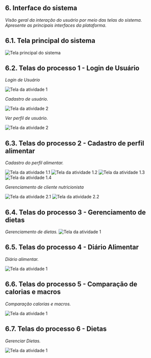 
## 6. Interface do sistema

_Visão geral da interação do usuário por meio das telas do sistema. Apresente as principais interfaces da plataforma._

## 6.1. Tela principal do sistema

![`Tela principal do sistema`](images/tela-inicial.png)

## 6.2. Telas do processo 1 - Login de Usuário

_Login de Usuário_

![`Tela da atividade 1`](images/Tela-login.png)

_Cadastro de usuário._

![`Tela da atividade 2`](images/tela-cadastro%20-usuário.png)

_Ver perfil de usuário._

![`Tela da atividade 2`](images/tela-perfil.png)


## 6.3. Telas do processo 2 - Cadastro de perfil alimentar

_Cadastro do perfil alimentar._

![`Tela da atividade 1.1`](images/tela-perfil-alimentar-1.png)
![`Tela da atividade 1.2`](images/tela-perfil-alimentar-2.png)
![`Tela da atividade 1.3`](images/tela-perfil-alimentar-3.png)
![`Tela da atividade 1.4`](images/tela-perfil-alimentar-4.png)

_Gerenciamento de cliente nutricionista_

![`Tela da atividade 2.1`](images/tela-gerencia-de-atendimento-nutricionista.png)
![`Tela da atividade 2.2`](images/tela-gerencia-de-atendimento-nutricionista%202.png)


## 6.4. Telas do processo 3 - Gerenciamento de dietas

_Gerenciamento de dietas._
![`Tela da atividade 1`](images/tela-dieta.png)

## 6.5. Telas do processo 4 - Diário Alimentar

_Diário alimentar._

![`Tela da atividade 1`](images/tela-diario.png)

## 6.6. Telas do processo 5 - Comparação de calorias e macros

_Comparação calorias e macros._

![`Tela da atividade 1`](images/tela-comparacao-calorias-macros.png)

## 6.7. Telas do processo 6 - Dietas

_Gerenciar Dietas._

![`Tela da atividade 1`](images/tela-comparacao-calorias-macros.png)